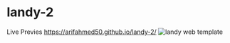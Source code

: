 # landy-2
Live Previes
https://arifahmed50.github.io/landy-2/
![landy web template](https://github.com/arifahmed50/landy-2/assets/16614368/eedf12eb-f26f-4dde-839d-088bb040c2c4)
